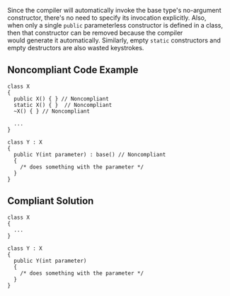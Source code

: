 
Since the compiler will automatically invoke the base type's no-argument constructor, there's no need to specify its invocation explicitly. Also,<br>when only a single `public` parameterless constructor is defined in a class, then that constructor can be removed because the compiler<br>would generate it automatically. Similarly, empty `static` constructors and empty destructors are also wasted keystrokes.

## Noncompliant Code Example


    class X
    {
      public X() { } // Noncompliant
      static X() { }  // Noncompliant
      ~X() { } // Noncompliant
    
      ...
    }
    
    class Y : X
    {
      public Y(int parameter) : base() // Noncompliant
      {
        /* does something with the parameter */
      }
    }


## Compliant Solution


    class X
    {
      ...
    }
    
    class Y : X
    {
      public Y(int parameter)
      {
        /* does something with the parameter */
      }
    }

